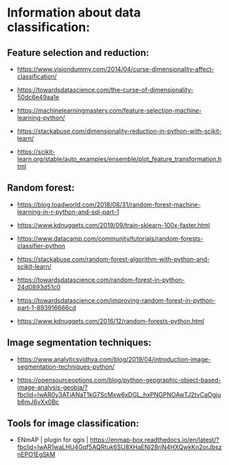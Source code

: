 Information about data classification:
==============================================================================

## Feature selection and reduction: ##

- https://www.visiondummy.com/2014/04/curse-dimensionality-affect-classification/

- https://towardsdatascience.com/the-curse-of-dimensionality-50dc6e49aa1e

- https://machinelearningmastery.com/feature-selection-machine-learning-python/

- https://stackabuse.com/dimensionality-reduction-in-python-with-scikit-learn/

- https://scikit-learn.org/stable/auto_examples/ensemble/plot_feature_transformation.html

## Random forest: ##

- https://blog.toadworld.com/2018/08/31/random-forest-machine-learning-in-r-python-and-sql-part-1

- https://www.kdnuggets.com/2019/09/train-sklearn-100x-faster.html

- https://www.datacamp.com/community/tutorials/random-forests-classifier-python

- https://stackabuse.com/random-forest-algorithm-with-python-and-scikit-learn/

- https://towardsdatascience.com/random-forest-in-python-24d0893d51c0

- https://towardsdatascience.com/improving-random-forest-in-python-part-1-893916666cd

- https://www.kdnuggets.com/2016/12/random-forests-python.html

## Image segmentation techniques: ##

- https://www.analyticsvidhya.com/blog/2019/04/introduction-image-segmentation-techniques-python/

- https://opensourceoptions.com/blog/python-geographic-object-based-image-analysis-geobia/?fbclid=IwAR0y3ATjANaT1kG7ScMxw6xDGL_hxPNGPNOAwTJ2tvCaOgjub6mJ6vXx0Bc

## Tools for image classification:

- ENmAP | plugin for qgis | https://enmap-box.readthedocs.io/en/latest/?fbclid=IwAR1waLHU4Gqf5AQRtuk6SU8XHaENI28rjN4HXQwkKn2orJbsznEPO1EgSkM